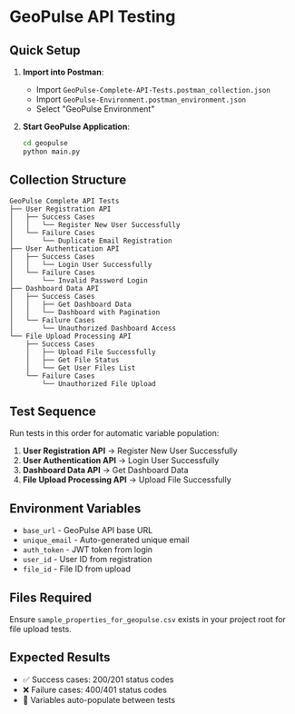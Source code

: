 # GeoPulse API Testing

## Quick Setup

1. **Import into Postman**:
   - Import `GeoPulse-Complete-API-Tests.postman_collection.json`
   - Import `GeoPulse-Environment.postman_environment.json`
   - Select "GeoPulse Environment"

2. **Start GeoPulse Application**:
   ```bash
   cd geopulse
   python main.py
   ```

## Collection Structure

```
GeoPulse Complete API Tests
├── User Registration API
│   ├── Success Cases
│   │   └── Register New User Successfully
│   └── Failure Cases
│       └── Duplicate Email Registration
├── User Authentication API
│   ├── Success Cases
│   │   └── Login User Successfully
│   └── Failure Cases
│       └── Invalid Password Login
├── Dashboard Data API
│   ├── Success Cases
│   │   ├── Get Dashboard Data
│   │   └── Dashboard with Pagination
│   └── Failure Cases
│       └── Unauthorized Dashboard Access
└── File Upload Processing API
    ├── Success Cases
    │   ├── Upload File Successfully
    │   ├── Get File Status
    │   └── Get User Files List
    └── Failure Cases
        └── Unauthorized File Upload
```

## Test Sequence

Run tests in this order for automatic variable population:

1. **User Registration API** → Register New User Successfully
2. **User Authentication API** → Login User Successfully  
3. **Dashboard Data API** → Get Dashboard Data
4. **File Upload Processing API** → Upload File Successfully

## Environment Variables

- `base_url` - GeoPulse API base URL
- `unique_email` - Auto-generated unique email
- `auth_token` - JWT token from login
- `user_id` - User ID from registration
- `file_id` - File ID from upload

## Files Required

Ensure `sample_properties_for_geopulse.csv` exists in your project root for file upload tests.

## Expected Results

- ✅ Success cases: 200/201 status codes
- ❌ Failure cases: 400/401 status codes
- 🔄 Variables auto-populate between tests